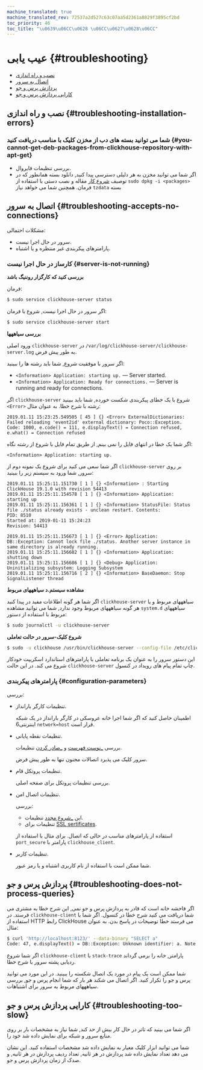 ```yaml
---
machine_translated: true
machine_translated_rev: 72537a2d527c63c07aa5d2361a8829f3895cf2bd
toc_priority: 46
toc_title: "\u0639\u06CC\u0628 \u06CC\u0627\u0628\u06CC"
---
```


# عیب یابی {#troubleshooting}

-   [نصب و راه اندازی](#troubleshooting-installation-errors)
-   [اتصال به سرور](#troubleshooting-accepts-no-connections)
-   [پردازش پرس و جو](#troubleshooting-does-not-process-queries)
-   [کارایی پردازش پرس و جو](#troubleshooting-too-slow)

## نصب و راه اندازی {#troubleshooting-installation-errors}

### شما می توانید بسته های دب از مخزن کلیک با مناسب دریافت کنید {#you-cannot-get-deb-packages-from-clickhouse-repository-with-apt-get}

-   بررسی تنظیمات فایروال.
-   اگر شما می توانید مخزن به هر دلیلی دسترسی پیدا کنید, دانلود بسته همانطور که در توصیف [شروع کار](../getting_started/index.md) مقاله و نصب دستی با استفاده از `sudo dpkg -i <packages>` فرمان. همچنین شما می خواهد نیاز `tzdata` بسته

## اتصال به سرور {#troubleshooting-accepts-no-connections}

مشکلات احتمالی:

-   سرور در حال اجرا نیست.
-   پارامترهای پیکربندی غیر منتظره و یا اشتباه.

### کارساز در حال اجرا نیست {#server-is-not-running}

**بررسی کنید که کارگزار روننیگ باشد**

فرمان:

``` bash
$ sudo service clickhouse-server status
```

اگر سرور در حال اجرا نیست, شروع با فرمان:

``` bash
$ sudo service clickhouse-server start
```

**بررسی سیاههها**

ورود اصلی `clickhouse-server` در `/var/log/clickhouse-server/clickhouse-server.log` به طور پیش فرض.

اگر سرور با موفقیت شروع, شما باید رشته ها را ببینید:

-   `<Information> Application: starting up.` — Server started.
-   `<Information> Application: Ready for connections.` — Server is running and ready for connections.

اگر `clickhouse-server` شروع با یک خطای پیکربندی شکست خورده, شما باید ببینید `<Error>` رشته با شرح خطا. به عنوان مثال:

``` text
2019.01.11 15:23:25.549505 [ 45 ] {} <Error> ExternalDictionaries: Failed reloading 'event2id' external dictionary: Poco::Exception. Code: 1000, e.code() = 111, e.displayText() = Connection refused, e.what() = Connection refused
```

اگر شما یک خطا در انتهای فایل را نمی بینم, از طریق تمام فایل با شروع از رشته نگاه:

``` text
<Information> Application: starting up.
```

اگر شما سعی می کنید برای شروع یک نمونه دوم از `clickhouse-server` بر روی سرور, شما ورود به سیستم زیر را ببینید:

``` text
2019.01.11 15:25:11.151730 [ 1 ] {} <Information> : Starting ClickHouse 19.1.0 with revision 54413
2019.01.11 15:25:11.154578 [ 1 ] {} <Information> Application: starting up
2019.01.11 15:25:11.156361 [ 1 ] {} <Information> StatusFile: Status file ./status already exists - unclean restart. Contents:
PID: 8510
Started at: 2019-01-11 15:24:23
Revision: 54413

2019.01.11 15:25:11.156673 [ 1 ] {} <Error> Application: DB::Exception: Cannot lock file ./status. Another server instance in same directory is already running.
2019.01.11 15:25:11.156682 [ 1 ] {} <Information> Application: shutting down
2019.01.11 15:25:11.156686 [ 1 ] {} <Debug> Application: Uninitializing subsystem: Logging Subsystem
2019.01.11 15:25:11.156716 [ 2 ] {} <Information> BaseDaemon: Stop SignalListener thread
```

**مشاهده سیستم.د سیاهههای مربوط**

اگر شما هر گونه اطلاعات مفید در پیدا کنید `clickhouse-server` سیاهههای مربوط و یا هر گونه سیاهههای مربوط وجود ندارد, شما می توانید مشاهده `system.d` سیاهههای مربوط با استفاده از دستور:

``` bash
$ sudo journalctl -u clickhouse-server
```

**شروع کلیک-سرور در حالت تعاملی**

``` bash
$ sudo -u clickhouse /usr/bin/clickhouse-server --config-file /etc/clickhouse-server/config.xml
```

این دستور سرور را به عنوان یک برنامه تعاملی با پارامترهای استاندارد اسکریپت خودکار شروع می کند. در این حالت `clickhouse-server` چاپ تمام پیام های رویداد در کنسول.

### پارامترهای پیکربندی {#configuration-parameters}

بررسی:

-   تنظیمات کارگر بارانداز.

    اطمینان حاصل کنید که اگر شما اجرا خانه عروسکی در کارگر بارانداز در یک شبکه اینترنتی6 `network=host` قرار است.

-   تنظیمات نقطه پایانی.

    بررسی [\_نوست فهرست](server_configuration_parameters/settings.md#server_configuration_parameters-listen_host) و [\_صادر کردن](server_configuration_parameters/settings.md#server_configuration_parameters-tcp_port) تنظیمات.

    سرور کلیک می پذیرد اتصالات مجنون تنها به طور پیش فرض.

-   تنظیمات پروتکل قام.

    بررسی تنظیمات پروتکل برای صفحه اصلی.

-   تنظیمات اتصال امن.

    بررسی:

    -   این [\_شروع مجدد](server_configuration_parameters/settings.md#server_configuration_parameters-tcp_port_secure) تنظیمات.
    -   تنظیمات برای [SSL sertificates](server_configuration_parameters/settings.md#server_configuration_parameters-openssl).

    استفاده از پارامترهای مناسب در حالی که اتصال. برای مثال با استفاده از `port_secure` پارامتر با `clickhouse_client`.

-   تنظیمات کاربر.

    شما ممکن است با استفاده از نام کاربری اشتباه و یا رمز عبور.

## پردازش پرس و جو {#troubleshooting-does-not-process-queries}

اگر فاحشه خانه است که قادر به پردازش پرس و جو نمی, این شرح خطا به مشتری می فرستد. در `clickhouse-client` شما دریافت می کنید شرح خطا در کنسول. اگر شما با استفاده از HTTP رابط ClickHouse می فرستد خطا توضیحات در پاسخ بدن. به عنوان مثال:

``` bash
$ curl 'http://localhost:8123/' --data-binary "SELECT a"
Code: 47, e.displayText() = DB::Exception: Unknown identifier: a. Note that there are no tables (FROM clause) in your query, context: required_names: 'a' source_tables: table_aliases: private_aliases: column_aliases: public_columns: 'a' masked_columns: array_join_columns: source_columns: , e.what() = DB::Exception
```

اگر شما شروع `clickhouse-client` با `stack-trace` پارامتر, خانه را برمی گرداند ردیابی پشته سرور با شرح خطا.

شما ممکن است یک پیام در مورد یک اتصال شکسته را ببینید. در این مورد می توانید پرس و جو را تکرار کنید. اگر اتصال می شکند هر بار که شما انجام پرس و جو, بررسی سیاهههای مربوط به سرور برای اشتباهات.

## کارایی پردازش پرس و جو {#troubleshooting-too-slow}

اگر شما می بینید که تاتر در حال کار بیش از حد کند, شما نیاز به مشخصات بار بر روی منابع سرور و شبکه برای نمایش داده شد خود را.

شما می توانید ابزار کلیک معیار به نمایش داده شد مشخصات استفاده کنید. این نشان می دهد تعداد نمایش داده شد پردازش در هر ثانیه, تعداد ردیف پردازش در هر ثانیه, و صدک از زمان پردازش پرس و جو.
